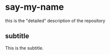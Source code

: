 # say-my-name
this is the "detailed" description of the repository

## subtitle
This is the subtitle.